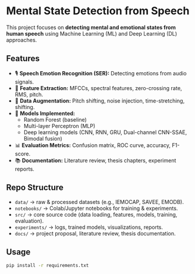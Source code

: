 # Mental State Detection from Speech

This project focuses on **detecting mental and emotional states from human speech** using
Machine Learning (ML) and Deep Learning (DL) approaches.

## Features
- 🎙️ **Speech Emotion Recognition (SER):** Detecting emotions from audio signals.
- 🧪 **Feature Extraction:** MFCCs, spectral features, zero-crossing rate, RMS, pitch.
- 🔄 **Data Augmentation:** Pitch shifting, noise injection, time-stretching, shifting.
- 🤖 **Models Implemented:** 
  - Random Forest (baseline)
  - Multi-layer Perceptron (MLP)
  - Deep learning models (CNN, RNN, GRU, Dual-channel CNN-SSAE, Bimodal fusion)
- 📊 **Evaluation Metrics:** Confusion matrix, ROC curve, accuracy, F1-score.
- 📚 **Documentation:** Literature review, thesis chapters, experiment reports.

## Repo Structure
- `data/` → raw & processed datasets (e.g., IEMOCAP, SAVEE, EMODB).
- `notebooks/` → Colab/Jupyter notebooks for training & experiments.
- `src/` → core source code (data loading, features, models, training, evaluation).
- `experiments/` → logs, trained models, visualizations, reports.
- `docs/` → project proposal, literature review, thesis documentation.

## Usage
```bash
pip install -r requirements.txt
